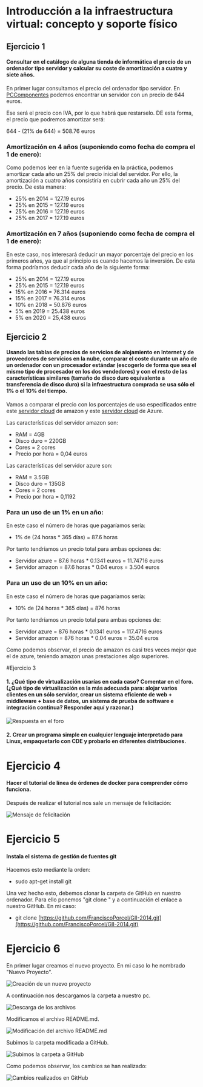 # Introducción a la infraestructura virtual: concepto y soporte físico

## Ejercicio 1

#### Consultar en el catálogo de alguna tienda de informática el precio de un ordenador tipo servidor y calcular su coste de amortización a cuatro y siete años.

En primer lugar consultamos el precio del ordenador tipo servidor. En [PCComponentes](http://www.pccomponentes.com/hp_proliant_ml310e_g8_xe_e3_1220_8gb_2tb.html?gclid=COOf7pHbm8ECFSXHtAodpjkA8w) podemos encontrar un servidor con un precio de 644 euros. 

Ese será el precio con IVA, por lo que habrá que restarselo. DE esta forma, el precio que podremos amortizar será:

644 - (21% de 644) = 508.76 euros

### Amortización en 4 años (suponiendo como fecha de compra el 1 de enero):

Como podemos leer en la fuente sugerida en la práctica, podemos amortizar cada año un 25% del precio inicial del servidor. Por ello, la amortización a cuatro años consistiría en cubrir cada año un 25% del precio. De esta manera:

* 25% en 2014 = 127.19 euros
* 25% en 2015 = 127.19 euros
* 25% en 2016 = 127.19 euros
* 25% en 2017 = 127.19 euros

### Amortización en 7 años (suponiendo como fecha de compra el 1 de enero):

En este caso, nos interesará deducir un mayor porcentaje del precio en los primeros años, ya que al principio es cuando hacemos la inversión. De esta forma podríamos deducir cada año de la siguiente forma:

* 25% en 2014 = 127.19 euros
* 25% en 2015 = 127.19 euros
* 15% en 2016 = 76.314 euros
* 15% en 2017 = 76.314 euros
* 10% en 2018 = 50.876 euros
* 5% en 2019 = 25.438 euros
* 5% en 2020 = 25,438 euros

## Ejercicio 2

#### Usando las tablas de precios de servicios de alojamiento en Internet y de proveedores de servicios en la nube, comparar el coste durante un año de un ordenador con un procesador estándar (escogerlo de forma que sea el mismo tipo de procesador en los dos vendedores) y con el resto de las características similares (tamaño de disco duro equivalente a transferencia de disco duro) si la infraestructura comprada se usa sólo el 1% o el 10% del tiempo.

Vamos a comparar el precio con los porcentajes de uso especificados entre este [servidor cloud](http://aws.amazon.com/es/ec2/pricing/) de amazon y este [servidor cloud](http://azure.microsoft.com/es-es/pricing/details/cloud-services/) de Azure.

Las características del servidor amazon son:

* RAM = 4GB
* Disco duro =  220GB
* Cores = 2 cores
* Precio por hora = 0,04 euros

Las características del servidor azure son:

* RAM = 3.5GB
* Disco duro =  135GB
* Cores = 2 cores
* Precio por hora = 0,1192

### Para un uso de un 1% en un año:

En este caso el número de horas que pagaríamos sería: 
- 1% de (24 horas * 365 días) = 87.6 horas

Por tanto tendríamos un precio total para ambas opciones de:

* Servidor azure = 87.6 horas * 0.1341 euros = 11.74716 euros
* Servidor amazon = 87.6 horas * 0.04 euros =  3.504 euros

### Para un uso de un 10% en un año:

En este caso el número de horas que pagaríamos sería: 
- 10% de (24 horas * 365 días) =  876 horas

Por tanto tendríamos un precio total para ambas opciones de:

* Servidor azure = 876 horas * 0.1341 euros =  117.4716 euros
* Servidor amazon = 876 horas * 0.04 euros = 35.04 euros

Como podemos observar, el precio de amazon es casi tres veces mejor que el de azure, teniendo amazon unas prestaciones algo superiores.

#Ejercicio 3

#### 1. ¿Qué tipo de virtualización usarías en cada caso? Comentar en el foro. (¿Qué tipo de virtualización es la más adecuada para: alojar varios clientes en un sólo servidor, crear un sistema eficiente de web + middleware + base de datos, un sistema de prueba de software e integración continua? Responder aquí y razonar.)

![Respuesta en el foro](https://github.com/FranciscoPorcel/GII-2014/blob/master/ejercicios/imagenes/3_1.png)


#### 2. Crear un programa simple en cualquier lenguaje interpretado para Linux, empaquetarlo con CDE y probarlo en diferentes distribuciones.


# Ejercicio 4

#### Hacer el tutorial de línea de órdenes de docker para comprender cómo funciona.

Después de realizar el tutorial nos sale un mensaje de felicitación:

![Mensaje de felicitación](https://github.com/FranciscoPorcel/GII-2014/blob/master/ejercicios/imagenes/4.png)

# Ejercicio 5

#### Instala el sistema de gestión de fuentes git

Hacemos esto mediante la orden:

* sudo apt-get install git

Una vez hecho esto, debemos clonar la carpeta de GitHub en nuestro ordenador. Para ello ponemos "git clone " y a continuación el enlace a nuestro GitHub. En mi caso:

* git clone [https://github.com/FranciscoPorcel/GII-2014.git](https://github.com/FranciscoPorcel/GII-2014.git)


# Ejercicio 6

En primer lugar creamos el nuevo proyecto. En mi caso lo he nombrado "Nuevo Proyecto".

![Creación de un nuevo proyecto](https://github.com/FranciscoPorcel/GII-2014/blob/master/ejercicios/imagenes/6_1.png)

A continuación nos descargamos la carpeta a nuestro pc.

![Descarga de los archivos](https://github.com/FranciscoPorcel/GII-2014/blob/master/ejercicios/imagenes/6_2.png)

Modificamos el archivo README.md.

![Modificación del archivo README.md](https://github.com/FranciscoPorcel/GII-2014/blob/master/ejercicios/imagenes/6_3.png)

Subimos la carpeta modificada a GitHub.

![Subimos la carpeta a GitHub](https://github.com/FranciscoPorcel/GII-2014/blob/master/ejercicios/imagenes/6_4.png)

Como podemos observar, los cambios se han realizado:

![Cambios realizados en GitHub](https://github.com/FranciscoPorcel/GII-2014/blob/master/ejercicios/imagenes/6_5.png)











